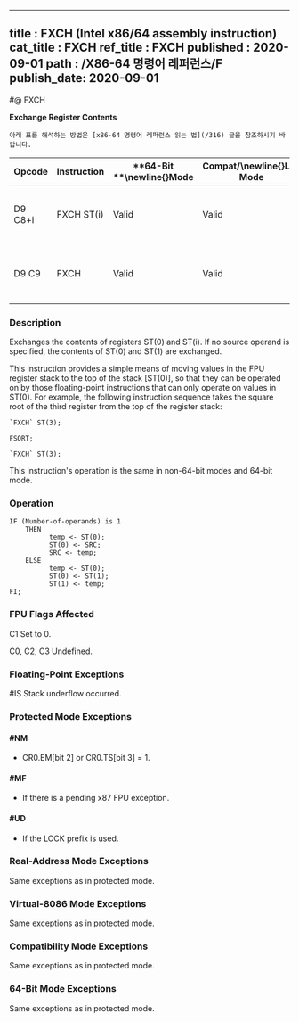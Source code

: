 ----------------------------
title : FXCH (Intel x86/64 assembly instruction)
cat_title : FXCH
ref_title : FXCH
published : 2020-09-01
path : /X86-64 명령어 레퍼런스/F
publish_date: 2020-09-01
----------------------------


#@ FXCH

**Exchange Register Contents**

```lec-info
아래 표를 해석하는 방법은 [x86-64 명령어 레퍼런스 읽는 법](/316) 글을 참조하시기 바랍니다.
```

|**Opcode**|**Instruction**|**64-Bit **\newline{}**Mode**|**Compat/**\newline{}**Leg Mode**|**Description**|
|----------|---------------|-----------------------------|---------------------------------|---------------|
|D9 C8+i|FXCH ST(i)|Valid|Valid|Exchange the contents of ST(0) and ST(i).|
|D9 C9|FXCH|Valid|Valid|Exchange the contents of ST(0) and ST(1).|
### Description


Exchanges the contents of registers ST(0) and ST(i). If no source operand is specified, the contents of ST(0) and ST(1) are exchanged.

This instruction provides a simple means of moving values in the FPU register stack to the top of the stack [ST(0)], so that they can be operated on by those floating-point instructions that can only operate on values in ST(0). For example, the following instruction sequence takes the square root of the third register from the top of the register stack:

    `FXCH` ST(3);

    FSQRT;

    `FXCH` ST(3);

This instruction's operation is the same in non-64-bit modes and 64-bit mode.


### Operation

```info-verb
IF (Number-of-operands) is 1
    THEN
          temp <- ST(0);
          ST(0) <- SRC;
          SRC <- temp;
    ELSE
          temp <- ST(0);
          ST(0) <- ST(1);
          ST(1) <- temp;
FI;
```
### FPU Flags Affected


C1 Set to 0.

C0, C2, C3  Undefined.

### Floating-Point Exceptions


#IS Stack underflow occurred.


### Protected Mode Exceptions

#### #NM
* CR0.EM[bit 2] or CR0.TS[bit 3] = 1.

#### #MF
* If there is a pending x87 FPU exception.

#### #UD
* If the LOCK prefix is used.

### Real-Address Mode Exceptions



Same exceptions as in protected mode.


### Virtual-8086 Mode Exceptions



Same exceptions as in protected mode.


### Compatibility Mode Exceptions



Same exceptions as in protected mode.


### 64-Bit Mode Exceptions



Same exceptions as in protected mode.

